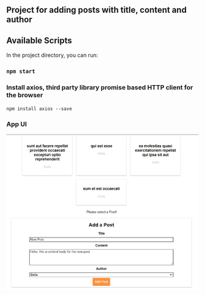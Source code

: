 ## Project for adding posts with title, content and author


## Available Scripts

In the project directory, you can run:

### `npm start`

### Install axios, third party library promise based HTTP client for the browser

`npm install axios --save`

### App UI

![img.png](img.png)